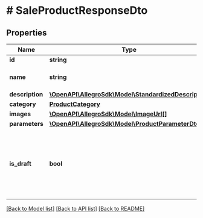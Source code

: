 # # SaleProductResponseDto

## Properties

Name | Type | Description | Notes
------------ | ------------- | ------------- | -------------
**id** | **string** |  |
**name** | **string** | Name of the product. |
**description** | [**\OpenAPI\AllegroSdk\Model\StandardizedDescription**](StandardizedDescription.md) |  | [optional]
**category** | [**ProductCategory**](ProductCategory.md) |  |
**images** | [**\OpenAPI\AllegroSdk\Model\ImageUrl[]**](ImageUrl.md) |  | [optional]
**parameters** | [**\OpenAPI\AllegroSdk\Model\ProductParameterDto[]**](ProductParameterDto.md) |  | [optional]
**is_draft** | **bool** | Flag that informs if product is waiting for resolution of basic parameters change proposal. | [optional]

[[Back to Model list]](../../README.md#models) [[Back to API list]](../../README.md#endpoints) [[Back to README]](../../README.md)
